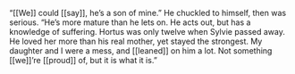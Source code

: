 “[[We]] could [[say]], he’s a son of mine.” He chuckled to himself, then was serious. “He’s more mature than he lets on. He acts out, but has a knowledge of suffering. Hortus was only twelve when Sylvie passed away. He loved her more than his real mother, yet stayed the strongest. My daughter and I were a mess, and [[leaned]] on him a lot. Not something [[we]]’re [[proud]] of, but it is what it is.”